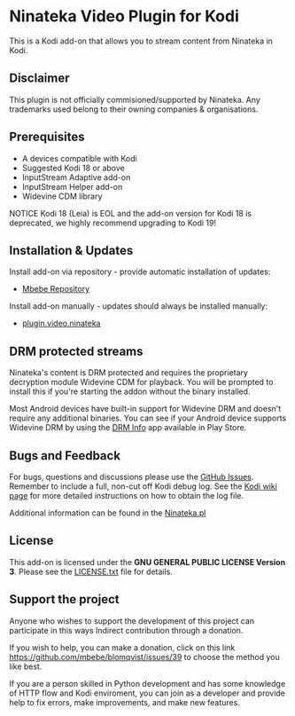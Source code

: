 # Ninateka Video Plugin for Kodi 

This is a Kodi add-on that allows you to stream content from Ninateka in Kodi.



## Disclaimer ##

This plugin is not officially commisioned/supported by Ninateka.
Any trademarks used belong to their owning companies & organisations.



## Prerequisites ##

 * A devices compatible with Kodi 
 * Suggested Kodi 18 or above 
 * InputStream Adaptive add-on
 * InputStream Helper add-on
 * Widevine CDM library
 

NOTICE Kodi 18 (Leia) is EOL and the add-on version for Kodi 18 is deprecated, we highly recommend upgrading to Kodi 19!



## Installation & Updates ##

Install add-on via repository - provide automatic installation of updates:

- [Mbebe Repository](https://mbebe.github.io/blomqvist/)

Install add-on manually - updates should always be installed manually:

- [plugin.video.ninateka](https://github.com/zuzia-dev/plugin.video.ninateka/archive/refs/tags/1.7.1.zip)


## DRM protected streams ##


Ninateka's content is DRM protected and requires the proprietary decryption module Widevine CDM for playback. You will be prompted to install this if you're starting the addon without the binary installed.

Most Android devices have built-in support for Widevine DRM and doesn't require any additional binaries. You can see if your Android device supports Widevine DRM by using the [DRM Info](https://play.google.com/store/apps/details?id=com.androidfung.drminfo) app available in Play Store.



## Bugs and Feedback ##

For bugs, questions and discussions please use the  [GitHub Issues](https://github.com/zuzia-dev/plugin.video.ninateka/issues). Remember to include a full, non-cut off Kodi debug log. See the [Kodi wiki page](http://kodi.wiki/view/Log_file/Advanced) for more detailed instructions on how to obtain the log file.



Additional information can be found in the [Ninateka.pl](https://ninateka.pl/)



## License ##

This add-on is licensed under the **GNU GENERAL PUBLIC LICENSE Version 3**. Please see the [LICENSE.txt](LICENSE.txt) file for details.



## Support the project ##

Anyone who wishes to support the development of this project can participate in this ways
Indirect contribution through a donation.

If you wish to help, you can make a donation, click on this link https://github.com/mbebe/blomqvist/issues/39 to choose the method you like best.

If you are a person skilled in Python development and has some knowledge of HTTP flow and Kodi enviroment, you can join as a developer and provide help to fix errors, make improvements, and make new features.
